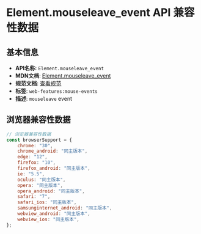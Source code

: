 # Element.mouseleave_event API 兼容性数据

## 基本信息

- **API名称**: `Element.mouseleave_event`
- **MDN文档**: [Element.mouseleave_event](https://developer.mozilla.org/docs/Web/API/Element/mouseleave_event)
- **规范文档**: [查看规范](https://w3c.github.io/uievents/#event-type-mouseleave,https://html.spec.whatwg.org/multipage/webappapis.html#handler-onmouseleave)
- **标签**: `web-features:mouse-events`
- **描述**: `mouseleave` event

## 浏览器兼容性数据

```javascript
// 浏览器兼容性数据
const browserSupport = {
    chrome: "30",
    chrome_android: "同主版本",
    edge: "12",
    firefox: "10",
    firefox_android: "同主版本",
    ie: "5.5",
    oculus: "同主版本",
    opera: "同主版本",
    opera_android: "同主版本",
    safari: "7",
    safari_ios: "同主版本",
    samsunginternet_android: "同主版本",
    webview_android: "同主版本",
    webview_ios: "同主版本",
};

```

